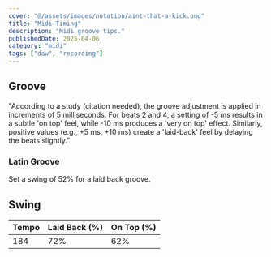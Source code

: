 ```yaml
---
cover: "@/assets/images/notation/aint-that-a-kick.png"
title: "Midi Timing"
description: "Midi groove tips."
publishedDate: 2025-04-06
category: "midi"
tags: ["daw", "recording"]
---
```


## Groove

"According to a study (citation needed), the groove adjustment is applied in increments of 5 milliseconds. For beats 2 and 4, a setting of -5 ms results in a subtle 'on top' feel, while -10 ms produces a 'very on top' effect. Similarly, positive values (e.g., +5 ms, +10 ms) create a 'laid-back' feel by delaying the beats slightly."

### Latin Groove

Set a swing of 52% for a laid back groove.

## Swing

| Tempo | Laid Back (%) | On Top (%) |
|-------|--------------|------------|
| 184   | 72%          | 62%        |
